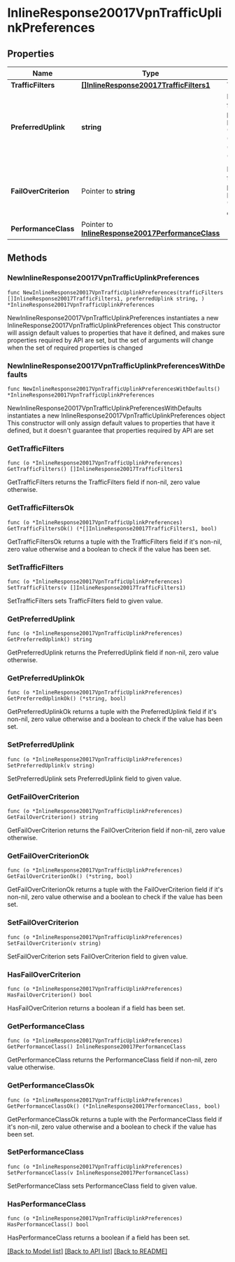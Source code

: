# InlineResponse20017VpnTrafficUplinkPreferences

## Properties

Name | Type | Description | Notes
------------ | ------------- | ------------- | -------------
**TrafficFilters** | [**[]InlineResponse20017TrafficFilters1**](InlineResponse20017TrafficFilters1.md) | Traffic filters | 
**PreferredUplink** | **string** | Preferred uplink for uplink preference rule. Must be one of: &#39;wan1&#39;, &#39;wan2&#39;, &#39;bestForVoIP&#39;, &#39;loadBalancing&#39; or &#39;defaultUplink&#39; | 
**FailOverCriterion** | Pointer to **string** | Fail over criterion for uplink preference rule. Must be one of: &#39;poorPerformance&#39; or &#39;uplinkDown&#39; | [optional] 
**PerformanceClass** | Pointer to [**InlineResponse20017PerformanceClass**](InlineResponse20017PerformanceClass.md) |  | [optional] 

## Methods

### NewInlineResponse20017VpnTrafficUplinkPreferences

`func NewInlineResponse20017VpnTrafficUplinkPreferences(trafficFilters []InlineResponse20017TrafficFilters1, preferredUplink string, ) *InlineResponse20017VpnTrafficUplinkPreferences`

NewInlineResponse20017VpnTrafficUplinkPreferences instantiates a new InlineResponse20017VpnTrafficUplinkPreferences object
This constructor will assign default values to properties that have it defined,
and makes sure properties required by API are set, but the set of arguments
will change when the set of required properties is changed

### NewInlineResponse20017VpnTrafficUplinkPreferencesWithDefaults

`func NewInlineResponse20017VpnTrafficUplinkPreferencesWithDefaults() *InlineResponse20017VpnTrafficUplinkPreferences`

NewInlineResponse20017VpnTrafficUplinkPreferencesWithDefaults instantiates a new InlineResponse20017VpnTrafficUplinkPreferences object
This constructor will only assign default values to properties that have it defined,
but it doesn't guarantee that properties required by API are set

### GetTrafficFilters

`func (o *InlineResponse20017VpnTrafficUplinkPreferences) GetTrafficFilters() []InlineResponse20017TrafficFilters1`

GetTrafficFilters returns the TrafficFilters field if non-nil, zero value otherwise.

### GetTrafficFiltersOk

`func (o *InlineResponse20017VpnTrafficUplinkPreferences) GetTrafficFiltersOk() (*[]InlineResponse20017TrafficFilters1, bool)`

GetTrafficFiltersOk returns a tuple with the TrafficFilters field if it's non-nil, zero value otherwise
and a boolean to check if the value has been set.

### SetTrafficFilters

`func (o *InlineResponse20017VpnTrafficUplinkPreferences) SetTrafficFilters(v []InlineResponse20017TrafficFilters1)`

SetTrafficFilters sets TrafficFilters field to given value.


### GetPreferredUplink

`func (o *InlineResponse20017VpnTrafficUplinkPreferences) GetPreferredUplink() string`

GetPreferredUplink returns the PreferredUplink field if non-nil, zero value otherwise.

### GetPreferredUplinkOk

`func (o *InlineResponse20017VpnTrafficUplinkPreferences) GetPreferredUplinkOk() (*string, bool)`

GetPreferredUplinkOk returns a tuple with the PreferredUplink field if it's non-nil, zero value otherwise
and a boolean to check if the value has been set.

### SetPreferredUplink

`func (o *InlineResponse20017VpnTrafficUplinkPreferences) SetPreferredUplink(v string)`

SetPreferredUplink sets PreferredUplink field to given value.


### GetFailOverCriterion

`func (o *InlineResponse20017VpnTrafficUplinkPreferences) GetFailOverCriterion() string`

GetFailOverCriterion returns the FailOverCriterion field if non-nil, zero value otherwise.

### GetFailOverCriterionOk

`func (o *InlineResponse20017VpnTrafficUplinkPreferences) GetFailOverCriterionOk() (*string, bool)`

GetFailOverCriterionOk returns a tuple with the FailOverCriterion field if it's non-nil, zero value otherwise
and a boolean to check if the value has been set.

### SetFailOverCriterion

`func (o *InlineResponse20017VpnTrafficUplinkPreferences) SetFailOverCriterion(v string)`

SetFailOverCriterion sets FailOverCriterion field to given value.

### HasFailOverCriterion

`func (o *InlineResponse20017VpnTrafficUplinkPreferences) HasFailOverCriterion() bool`

HasFailOverCriterion returns a boolean if a field has been set.

### GetPerformanceClass

`func (o *InlineResponse20017VpnTrafficUplinkPreferences) GetPerformanceClass() InlineResponse20017PerformanceClass`

GetPerformanceClass returns the PerformanceClass field if non-nil, zero value otherwise.

### GetPerformanceClassOk

`func (o *InlineResponse20017VpnTrafficUplinkPreferences) GetPerformanceClassOk() (*InlineResponse20017PerformanceClass, bool)`

GetPerformanceClassOk returns a tuple with the PerformanceClass field if it's non-nil, zero value otherwise
and a boolean to check if the value has been set.

### SetPerformanceClass

`func (o *InlineResponse20017VpnTrafficUplinkPreferences) SetPerformanceClass(v InlineResponse20017PerformanceClass)`

SetPerformanceClass sets PerformanceClass field to given value.

### HasPerformanceClass

`func (o *InlineResponse20017VpnTrafficUplinkPreferences) HasPerformanceClass() bool`

HasPerformanceClass returns a boolean if a field has been set.


[[Back to Model list]](../README.md#documentation-for-models) [[Back to API list]](../README.md#documentation-for-api-endpoints) [[Back to README]](../README.md)


